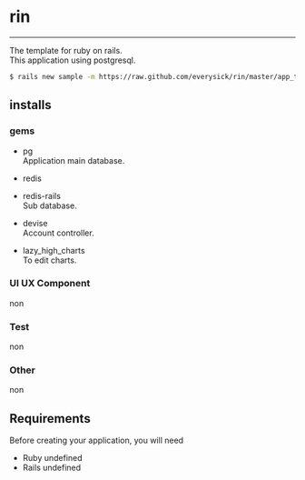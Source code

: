 # rin

---

The template for ruby on rails.  
This application using postgresql.

```sh
$ rails new sample -m https://raw.github.com/everysick/rin/master/app_template.rb -d postgresql
```

## installs

### gems
+ pg  
Application main database.
  
+ redis
+ redis-rails  
Sub database.
  
+ devise  
Account controller.
  
+ lazy_high_charts  
To edit charts.
  

### UI UX Component
non  

### Test
non

### Other
non


## Requirements
Before creating your application, you will need
+ Ruby undefined 
+ Rails undefined  
